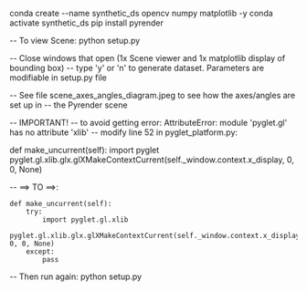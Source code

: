 conda create --name synthetic_ds opencv numpy matplotlib -y
conda activate synthetic_ds
pip install pyrender

-- To view Scene:
python setup.py

-- Close windows that open (1x Scene viewer and 1x matplotlib display of bounding box)
-- type 'y' or 'n' to generate dataset. Parameters are modifiable in setup.py file

-- See file scene_axes_angles_diagram.jpeg to see how the axes/angles are set up in 
-- the Pyrender scene

-- IMPORTANT!
-- to avoid getting error: AttributeError: module 'pyglet.gl' has no attribute 'xlib'
-- modify line 52 in pyglet_platform.py:

   def make_uncurrent(self):
       import pyglet
       pyglet.gl.xlib.glx.glXMakeContextCurrent(self._window.context.x_display, 0, 0, None)

-- ==> TO ==>:

    def make_uncurrent(self):
        try:
            import pyglet.gl.xlib
            pyglet.gl.xlib.glx.glXMakeContextCurrent(self._window.context.x_display, 0, 0, None)
        except:
            pass

-- Then run again:
python setup.py